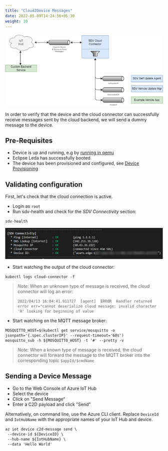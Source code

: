 ```yaml
---
title: "Cloud2Device Messages"
date: 2022-05-09T14:24:56+05:30
weight: 10
---
```


![](c2d-architecture-overview.png)

In order to verify that the device and the cloud connector can successfully receive messages sent by the cloud backend, we will send a dummy message to the device.

## Pre-Requisites

- Device is up and running, e.g by [running in qemu](/docs/general-usage/running-qemu/)
- Eclipse Leda has successfully booted
- The device has been provisioned and configured, see [Device Provisioning](/docs/device-provisioning/)

## Validating configuration

First, let's check that the cloud connection is active.
- Login as `root`
- Run sdv-health and check for the *SDV Connectivity* section:
```
sdv-health
```
![](sdv-health-connectivity.png)
- Start watching the output of the cloud connector:
```
kubectl logs cloud-connector -f
```

> *Note:* When an unknown type of message is received, the cloud connector will log an error:
> ```
> 2022/04/13 16:04:41.911727  [agent]  ERROR  Handler returned error err="cannot deserialize cloud message: invalid character 'H' looking for beginning of value
> ```
- Start watching on the MQTT message broker:
```
MOSQUITTO_HOST=$(kubectl get service/mosquitto -o jsonpath='{.spec.clusterIP}' --request-timeout='60s')
mosquitto_sub -h ${MOSQUITTO_HOST} -t '#' --pretty -v
```
> *Note:* When a known type of message is received, the cloud connector will forward the message to the MQTT broker into the corresponding topic `$appId/$cmdName`

## Sending a Device Message

- Go to the Web Console of Azure IoT Hub
- Select the device
- Click on "Send Message"
- Enter a C2D payload and click "Send"

Alternatively, on command line, use the Azure CLI client. Replace `DeviceId` and `IotHubName` with the appropriate names of your IoT Hub and device.

```
az iot device c2d-message send \
 --device-id ${DeviceID} \
 --hub-name ${IotHubName} \
 --data 'Hello World'
```

